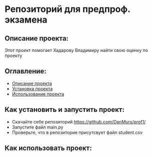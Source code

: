 # Репозиторий для предпроф. экзамена
## Описание проекта:
Этот проект помогает Хадарову Владимиру найти свою оценку по проекту
## Оглавление:
- [Описание проекта](#Описание_проекта)
- [Установка проекта](#Как-установить-и-запустить-проект)
- [Использование проекта](#Как-использовать-проект)
## Как установить и запустить проект:
- Скачайте себе репозиторий https://github.com/DanMurs/prof1/
- Запустите файл main.py
- Проверьте, что в репозиторие присутсвует файл student.csv
## Как использовать проект:
